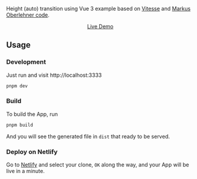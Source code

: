 Height (auto) transition using Vue 3 example based on [Vitesse](https://github.com/antfu/vitesse) and [Markus Oberlehner code](https://github.com/maoberlehner/transition-to-height-auto-with-vue).


<p align='center'>
<a href="https://height-transition-vue3-web-animation-api.netlify.app/">Live Demo</a>
</p>


## Usage

### Development

Just run and visit http://localhost:3333

```bash
pnpm dev
```

### Build

To build the App, run

```bash
pnpm build
```

And you will see the generated file in `dist` that ready to be served.

### Deploy on Netlify

Go to [Netlify](https://app.netlify.com/start) and select your clone, `OK` along the way, and your App will be live in a minute.

